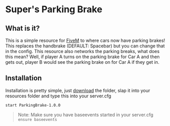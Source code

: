 # Super's Parking Brake

## What is it?

This is a simple resource for [FiveM](https://fivem.net) to where cars now have parking brakes! This replaces the handbrake (DEFAULT: Spacebar) but you can change that in the config. This resource also networks the parking breaks, what does this mean? Well, if player A turns on the parking brake for Car A and then gets out, player B would see the parking brake on for Car A if they get in.

## Installation

Installation is pretty simple, just [download](https://github.com/supazorik/ParkingBrake/releases/latest) the folder, slap it into your resources folder and type this into your server.cfg

```
start ParkingBrake-1.0.0
```

> Note:
> Make sure you have baseevents started in your server.cfg `ensure baseevents`

